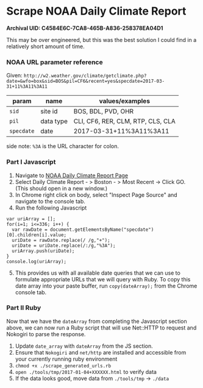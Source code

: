 # Scrape NOAA Daily Climate Report
**Archival UID: C4584E6C-7CA8-465B-A836-258378EA04D1**

This may be over engineered, but this was the best solution I could find in a relatively short amount of time.

### NOAA URL parameter reference
Given: `http://w2.weather.gov/climate/getclimate.php?date=&wfo=box&sid=BOS&pil=CF6&recent=yes&specdate=2017-03-31+11%3A11%3A11`

| param  | name | values/examples   |
|--------|------|-------------------|
| `sid` | site id | BOS, BDL, PVD, OHR |
| `pil` | data type | CLI, CF6, RER, CLM, RTP, CLS, CLA |
| `specdate` | date |2017-03-31+11%3A11%3A11 |

side note: `%3A` is the URL character for colon.

### Part I Javascript
1. Navigate to [NOAA Daily Climate Report Page](http://w2.weather.gov/climate/index.php?wfo=box)
2. Select Daily Climate Report - > Boston - > Most Recent -> Click GO. (This should open in a new window.)
3. In Chrome right click on body, select "Inspect Page Source" and navigate to the console tab.
4. Run the following Javascript
```
var uriArray = [];
for(i=1; i<=336; i++) {
  var rawDate = document.getElementsByName("specdate")[0].children[i].value;
  uriDate = rawDate.replace(/ /g,"+");
  uriDate = uriDate.replace(/:/g,"%3A");
  uriArray.push(uriDate);
}
console.log(uriArray);
```
5. This provides us with all available date queries that we can use to formulate appropriate URLs that we will query with Ruby. To copy this date array into your paste buffer, run `copy(dateArray);` from the Chrome console tab.

### Part II Ruby
Now that we have the `dateArray` from completing the Javascript section above, we can now run a Ruby script that will use Net::HTTP to request and Nokogiri to parse the response.

1. Update `date_array` with `dateArray` from the JS section.
2. Ensure that `Nokogiri` and `net/http` are installed and accessible from your currently running ruby environment
3. `chmod +x ./scrape_generated_urls.rb`
4. `open ./tools/tmp/2017-01-04+XXXXXX.html` to verify data
5. If the data looks good, move data from `./tools/tmp` -> `./data`
